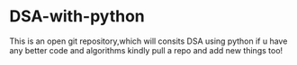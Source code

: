 # DSA-with-python
This is an open git repository,which will consits DSA using python if u have any better code and algorithms kindly pull a repo and add new things too!
